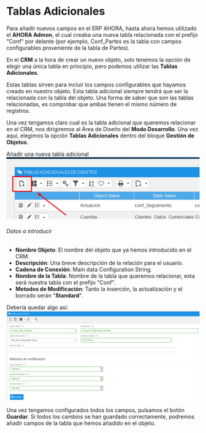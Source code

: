 # Tablas Adicionales
Para añadir nuevos campos en el ERP AHORA, hasta ahora hemos utilizado el **AHORA Admon**, el cual creaba una nueva tabla relacionada con el prefijo "Conf" por delante (por ejemplo, Conf_Partes es la tabla con campos configurables proveniente de la tabla de Partes). 

En el **CRM** a la hora de crear un nuevo objeto, solo tenemos la opción de elegir una única tabla en principio, pero podemos utilizar las **Tablas Adicionales**.

Estas tablas sirven para incluir los campos configurables que hayamos creado en nuestro objeto. Esta tabla adicional siempre tendrá que ser la relacionada con la tabla del objeto. Una forma de saber que son las tablas relacionadas, es comprobar que ambas tienen el mismo número de registros.

Una vez tengamos claro cual es la tabla adicional que queremos relacionar en el CRM, nos dirigiremos al Área de Diseño del **Modo Desarrollo**. Una vez aquí, elegimos la opción **Tablas Adicionales** dentro del bloque **Gestión de Objetos**.


Añadir una nueva tabla adicional
![Añadir una tabla adicional](img/captura1.png "Añadir una tabla adicional")

###### Datos a introducir
+ **Nombre Objeto**: El nombre del objeto que ya hemos introducido en el CRM.
+ **Descripción**: Una breve descripción de la relación para el usuario.
+ **Cadena de Conexión**: Main data Configuration String.
+ **Nombre de la Tabla**: Nombre de la tabla que queremos relacionar, esta será nuestra tabla con el prefijo "Conf".
+ **Metodos de Modificación**: Tanto la inserción, la actualización y el borrado serán "**Standard**".

Debería quedar algo así:
![Resultado Final](img/captura2.png "Resultado Final")

Una vez tengamos configurados todos los campos, pulsamos el botón **Guardar**. Si todos los cambios se han guardado correctamente, podremos añadir campos de la tabla que hemos añadido en el objeto.

